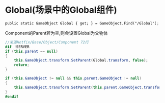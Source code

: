 # Global(场景中的Global组件)
    public static GameObject Global { get; } = GameObject.Find("/Global");
Component的Parent若为空,则会设置Global为父物体
~~~ C#
//来源Hotfix/Base/Object/Componemt 72行
#if !SERVER
if (this.parent == null)
{
    this.GameObject.transform.SetParent(Global.transform, false);
    return;
}

if (this.GameObject != null && this.parent.GameObject != null)
{
    this.GameObject.transform.SetParent(this.parent.GameObject.transform, false);
}
#endif
~~~